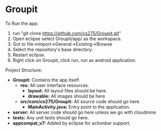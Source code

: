 Groupit
=======

To Run the app:
 1. run "git clone https://github.com/cs275/Groupit.git"
 2. Open eclipse select Groupit/app/ as the workspace.
 3. Got to  file->import->General->Existing->Browse
 4. Select the repository's base directory.
 5. Restart eclipse.
 6. Right click on Groupit, click run, run as android application.


Project Structure: 
* **Groupit:** Contains the app itself.
  * **res:** All user interface resources.
    * **layout:** All layout files should be here.
    * **drawable:** All images should be here
  * **src/com/cs275/Groupit:** All source code should go here.
    * **MainActivity.java:** Entry point to the application.
* **server:** All server code should go here unless we go with cloudmine
* **tests:** Any unit tests should go here.
* **appcompat_v7:** Added by eclipse for actionbar support.



